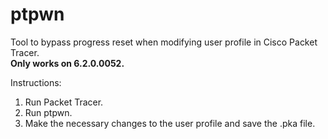# ptpwn
Tool to bypass progress reset when modifying user profile in Cisco Packet Tracer.</br>__Only works on 6.2.0.0052.__

Instructions:

1. Run Packet Tracer.
2. Run ptpwn.
3. Make the necessary changes to the user profile and save the .pka file.
